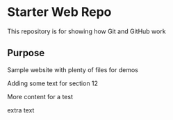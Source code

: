 # Starter Web Repo

This repository is for showing how Git and GitHub work

## Purpose

Sample website with plenty of files for demos

Adding some text for section 12

More content for a test

extra text